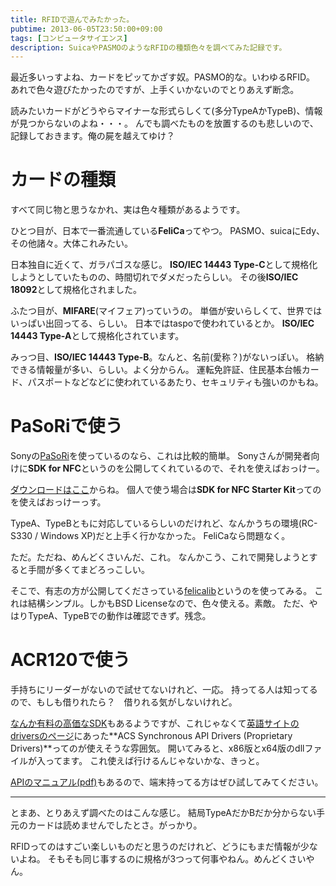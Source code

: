```yaml
---
title: RFIDで遊んでみたかった。
pubtime: 2013-06-05T23:50:00+09:00
tags: [コンピュータサイエンス]
description: SuicaやPASMOのようなRFIDの種類色々を調べてみた記録です。
---
```


最近多いっすよね、カードをピッてかざす奴。PASMO的な。いわゆるRFID。
あれで色々遊びたかったのですが、上手くいかないのでとりあえず断念。

読みたいカードがどうやらマイナーな形式らしくて(多分TypeAかTypeB)、情報が見つからないのよね・・・。
んでも調べたものを放置するのも悲しいので、記録しておきます。俺の屍を越えてゆけ？

# カードの種類
すべて同じ物と思うなかれ、実は色々種類があるようです。

ひとつ目が、日本で一番流通している**FeliCa**ってやつ。
PASMO、suicaにEdy、その他諸々。大体これみたい。

日本独自に近くて、ガラパゴスな感じ。
**ISO/IEC 14443 Type-C**として規格化しようとしていたものの、時間切れでダメだったらしい。
その後**ISO/IEC 18092**として規格化されました。

ふたつ目が、**MIFARE**(マイフェア)っていうの。
単価が安いらしくて、世界ではいっぱい出回ってる、らしい。
日本ではtaspoで使われているとか。
**ISO/IEC 14443 Type-A**として規格化されています。

みっつ目、**ISO/IEC 14443 Type-B**。なんと、名前(愛称？)がないっぽい。
格納できる情報量が多い、らしい。よく分からん。
運転免許証、住民基本台帳カード、パスポートなどなどに使われているあたり、セキュリティも強いのかもね。

# PaSoRiで使う
Sonyの[PaSoRi](http://www.sony.co.jp/Products/felica/consumer/products/index.html)を使っているのなら、これは比較的簡単。
Sonyさんが開発者向けに**SDK for NFC**というのを公開してくれているので、それを使えばおっけー。

[ダウンロードはここ](http://www.sony.co.jp/Products/felica/business/products/ICS-D004_002_003.html)からね。
個人で使う場合は**SDK for NFC Starter Kit**ってのを使えばおっけーっす。

TypeA、TypeBともに対応しているらしいのだけれど、なんかうちの環境(RC-S330 / Windows XP)だと上手く行かなかった。
FeliCaなら問題なく。

ただ。ただね、めんどくさいんだ、これ。
なんかこう、これで開発しようとすると手間が多くてまどろっこしい。

そこで、有志の方が公開してくださっている[felicalib](http://felicalib.tmurakam.org/index.html)というのを使ってみる。
これは結構シンプル。しかもBSD Licenseなので、色々使える。素敵。
ただ、やはりTypeA、TypeBでの動作は確認できず。残念。

# ACR120で使う
手持ちにリーダーがないので試せてないけれど、一応。
持ってる人は知ってるので、もしも借りれたら？　借りれる気がしないけれど。

[なんか有料の高価なSDK](http://www.acs-japan.jp/acr120-sdk.php)もあるようですが、これじゃなくて[英語サイトのdriversのページ](http://www.acs.com.hk/index.php?pid=drivers&id=ACR120)にあった**ACS Synchronous API Drivers (Proprietary Drivers)**ってのが使えそうな雰囲気。
開いてみると、x86版とx64版のdllファイルが入ってます。
これ使えば行けるんじゃないかな、きっと。

[APIのマニュアル(pdf)](http://www.acs.com.hk/drivers/eng/API_ACR120U_v3.00.pdf)もあるので、端末持ってる方はぜひ試してみてください。

---

とまあ、とりあえず調べたのはこんな感じ。
結局TypeAだかBだか分からない手元のカードは読めませんでしたとさ。がっかり。

RFIDってのはすごい楽しいものだと思うのだけれど、どうにもまだ情報が少ないよね。
そもそも同じ事するのに規格が3つって何事やねん。めんどくさいやん。
